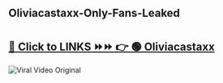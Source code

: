 
 ## Oliviacastaxx-Only-Fans-Leaked

# <h2><a href="https://clipsfans.com/Oliviacastaxx&ref=git">🔗 Click to LINKS ⏩⏩ 👉 🟢 Oliviacastaxx </a></h2>

<a href="https://clipsfans.com/Oliviacastaxx&ref=git" rel="nofollow" data-target="animated-image.originalLink"><img src="https://i.ibb.co.com/xMMVF88/686577567.gif" alt="Viral Video Original" style="max-width: 100%; display: inline-block;" data-target="animated-image.originalImage"></a>
